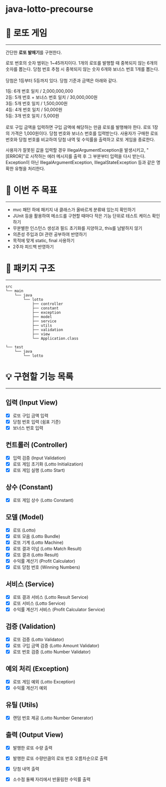 # java-lotto-precourse

# 🎰 로또 게임
* * *
간단한 **로또 발매기**를 구현한다.

로또 번호의 숫자 범위는 1~45까지이다.
1개의 로또를 발행할 때 중복되지 않는 6개의 숫자를 뽑는다.
당첨 번호 추첨 시 중복되지 않는 숫자 6개와 보너스 번호 1개를 뽑는다.
<br> <br>당첨은 1등부터 5등까지 있다. 당첨 기준과 금액은 아래와 같다.

1등: 6개 번호 일치 / 2,000,000,000
<br>
2등: 5개 번호 + 보너스 번호 일치 / 30,000,000원
<br>
3등: 5개 번호 일치 / 1,500,000원
<br>
4등: 4개 번호 일치 / 50,000원
<br>
5등: 3개 번호 일치 / 5,000원
<br> <br>
로또 구입 금액을 입력하면 구입 금액에 해당하는 만큼 로또를 발행해야 한다.
로또 1장의 가격은 1,000원이다.
당첨 번호와 보너스 번호를 입력받는다.
사용자가 구매한 로또 번호와 당첨 번호를 비교하여 당첨 내역 및 수익률을 출력하고 로또 게임을 종료한다.


사용자가 잘못된 값을 입력할 경우 IllegalArgumentException을 발생시키고, "[ERROR]"로 시작하는 에러 메시지를 출력 후 그 부분부터 입력을 다시 받는다.
Exception이 아닌 IllegalArgumentException, IllegalStateException 등과 같은 명확한 유형을 처리한다.

# 🎯 이번 주 목표
* * *
* mvc 패턴 하에 패키지 내 클래스가 올바르게 분류돼 있는지 확인하기
* JUnit 등을 활용하여 메소드를 구현할 때마다 작은 기능 단위로 테스트 케이스 확인하기
* 무분별한 인스턴스 생성과 필드 초기화를 지양하고, this를 남발하지 않기
* 의존성 주입과 DI 관련 공부하여 반영하기
* 목적에 맞게 static, final 사용하기
* 2주차 피드백 반영하기

# 🧩 패키지 구조
* * *
```
src
└── main
    └── java
        └── lotto
            ├── controller
            ├── constant
            ├── exception
            ├── model
            ├── service
            ├── utils
            ├── validation
            ├── view
            └── Application.class

└── test
    └── java
        └── lotto
```


# 💡 구현할 기능 목록
* * *

## 입력 (Input View)
 - [x] 로또 구입 금액 입력
 - [x] 당첨 번호 입력 (쉼표 기준)
 - [x] 보너스 번호 입력

## 컨트롤러 (Controller)
 - [x] 입력 검증 (Input Validation)
 - [x] 로또 게임 초기화 (Lotto Initialization)
 - [x] 로또 게임 실행 (Lotto Start)

## 상수 (Constant)
- [x] 로또 게임 상수 (Lotto Constant)

## 모델 (Model)
 - [x] 로또 (Lotto)
 - [x] 로또 모음 (Lotto Bundle)
 - [x] 로또 기계 (Lotto Machine)
 - [x] 로또 결과 이넘 (Lotto Match Result)
 - [x] 로또 결과 (Lotto Result)
 - [x] 수익률 계산기 (Profit Calculator)
 - [x] 로또 당첨 번호 (Winning Numbers)

## 서비스 (Service)
 - [x] 로또 결과 서비스 (Lotto Result Service)
 - [x] 로또 서비스 (Lotto Service)
 - [x] 수익률 계산기 서비스 (Profit Calculator Service)

## 검증 (Validation)
 - [x] 로또 검증 (Lotto Validator)
 - [x] 로또 구입 금액 검증 (Lotto Amount Validator)
 - [x] 로또 번호 검증 (Lotto Number Validator)

## 예외 처리 (Exception)
 - [x] 로또 게임 예외 (Lotto Exception)
 - [x] 수익률 게산기 예외

## 유틸 (Utils)
 - [x] 랜덤 번호 제공 (Lotto Number Generator)

## 출력 (Output View)
 - [x] 발행한 로또 수량 출력
 - [x] 발행한 로또 수량만큼의 로또 번호 오름차순으로 출력
 - [x] 당첨 내역 출력
 - [x] 소수점 둘째 자리에서 반올림한 수익률 출력

